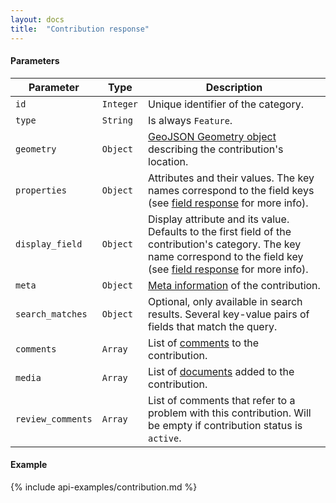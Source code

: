 ```yaml
---
layout: docs
title:  "Contribution response"
---
```


#### Parameters
Parameter           | Type        | Description
--------------------|-------------|---------------------------------------------------------------------------------------
`id`                | `Integer`   | Unique identifier of the category.
`type`              | `String`    | Is always `Feature`.
`geometry`          | `Object`    | [GeoJSON Geometry object](http://geojson.org/geojson-spec.html#geometry-objects) describing the contribution's location.
`properties`        | `Object`    | Attributes and their values. The key names correspond to the field keys (see [field response](field-response.html) for more info).
`display_field`     | `Object`    | Display attribute and its value. Defaults to the first field of the contribution's category. The key name correspond to the field key (see [field response](field-response.html) for more info).
`meta`              | `Object`    | [Meta information](contribution-meta.html) of the contribution.
`search_matches`    | `Object`    | Optional, only available in search results. Several key-value pairs of fields that match the query.
`comments`          | `Array`     | List of [comments](comment-response.html) to the contribution.
`media   `          | `Array`     | List of [documents](document-response.html) added to the contribution.
`review_comments`   | `Array`     | List of comments that refer to a problem with this contribution. Will be empty if contribution status is `active`.

#### Example

{% include api-examples/contribution.md %}
